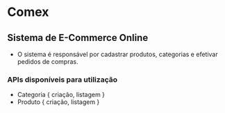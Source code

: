 # Comex

## Sistema de E-Commerce Online
- O sistema é responsável por cadastrar produtos, categorias e efetivar pedidos de compras.


### APIs disponíveis para utilização
- Categoria { criação, listagem }
- Produto { criação, listagem }

